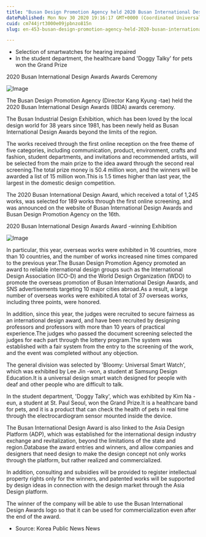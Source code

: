 ```yaml
---
title: "Busan Design Promotion Agency held 2020 Busan International Design Awards Exhibition and Awards Ceremony"
datePublished: Mon Nov 30 2020 19:16:17 GMT+0000 (Coordinated Universal Time)
cuid: cm744jrt3000e09jpbnzo815n
slug: en-453-busan-design-promotion-agency-held-2020-busan-international-design-awards-exhibition-and-awards-ceremony

---
```



- Selection of smartwatches for hearing impaired
- In the student department, the healthcare band 'Doggy Talky' for pets won the Grand Prize

2020 Busan International Design Awards Awards Ceremony

![Image](https://cdn.hashnode.com/res/hashnode/image/upload/v1739498588608/3d2cec08-cfb4-4541-8081-f8d7c0a1625c.jpeg)

The Busan Design Promotion Agency (Director Kang Kyung -tae) held the 2020 Busan International Design Awards (IBDA) awards ceremony.

The Busan Industrial Design Exhibition, which has been loved by the local design world for 38 years since 1981, has been newly held as Busan International Design Awards beyond the limits of the region.

The works received through the first online reception on the free theme of five categories, including communication, product, environment, crafts and fashion, student departments, and invitations and recommended artists, will be selected from the main prize to the idea award through the second real screening.The total prize money is 50.4 million won, and the winners will be awarded a list of 15 million won.This is 1.5 times higher than last year, the largest in the domestic design competition.

The 2020 Busan International Design Award, which received a total of 1,245 works, was selected for 189 works through the first online screening, and was announced on the website of Busan International Design Awards and Busan Design Promotion Agency on the 16th.

2020 Busan International Design Awards Award -winning Exhibition

![Image](https://cdn.hashnode.com/res/hashnode/image/upload/v1739498590543/724aa4f2-58e6-41cf-b806-daa8cf92d987.jpeg)

In particular, this year, overseas works were exhibited in 16 countries, more than 10 countries, and the number of works increased nine times compared to the previous year.The Busan Design Promotion Agency promoted an award to reliable international design groups such as the International Design Association (ICO-D) and the World Design Organization (WDO) to promote the overseas promotion of Busan International Design Awards, and SNS advertisements targeting 10 major cities abroad.As a result, a large number of overseas works were exhibited.A total of 37 overseas works, including three points, were honored.

In addition, since this year, the judges were recruited to secure fairness as an international design award, and have been recruited by designing professors and professors with more than 10 years of practical experience.The judges who passed the document screening selected the judges for each part through the lottery program.The system was established with a fair system from the entry to the screening of the work, and the event was completed without any objection.

The general division was selected by 'Bloomy: Universal Smart Watch', which was exhibited by Lee Jin -won, a student at Samsung Design Education.It is a universal design smart watch designed for people with deaf and other people who are difficult to talk.

In the student department, 'Doggy Talky', which was exhibited by Kim Na -eun, a student at St. Paul Seoul, won the Grand Prize.It is a healthcare band for pets, and it is a product that can check the health of pets in real time through the electrocardiogram sensor mounted inside the device.

The Busan International Design Award is also linked to the Asia Design Platform (ADP), which was established for the international design industry exchange and revitalization, beyond the limitations of the state and region.Database the award entries and winners, and allow companies and designers that need design to make the design concept not only works through the platform, but rather realized and commercialized.

In addition, consulting and subsidies will be provided to register intellectual property rights only for the winners, and patented works will be supported by design ideas in connection with the design market through the Asia Design platform.

The winner of the company will be able to use the Busan International Design Awards logo so that it can be used for commercialization even after the end of the award.

* Source: Korea Public News News